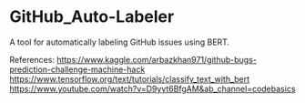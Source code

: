 # GitHub_Auto-Labeler


A tool for automatically labeling GitHub issues using BERT. 



References:
https://www.kaggle.com/arbazkhan971/github-bugs-prediction-challenge-machine-hack
https://www.tensorflow.org/text/tutorials/classify_text_with_bert
https://www.youtube.com/watch?v=D9yyt6BfgAM&ab_channel=codebasics
